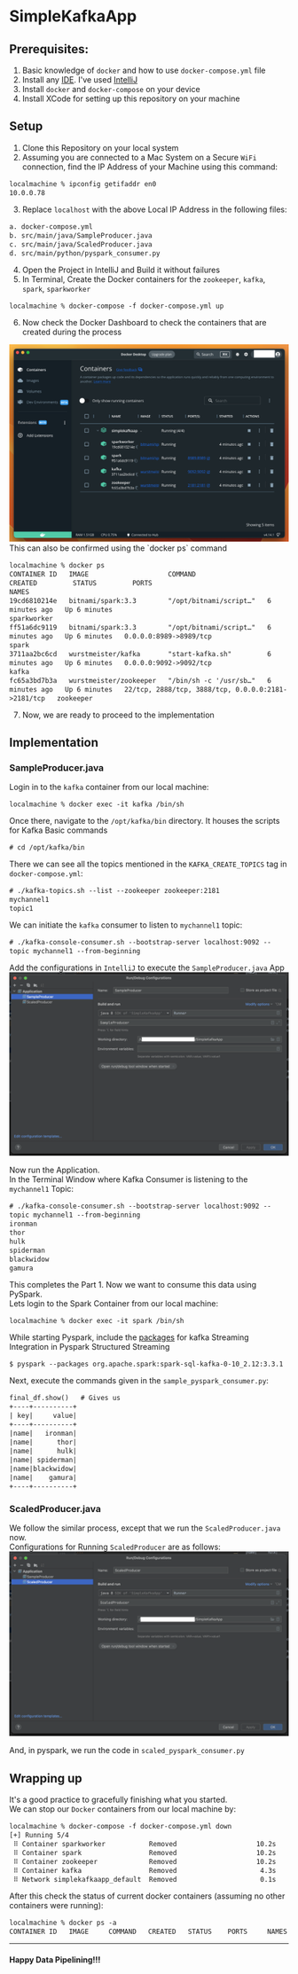# SimpleKafkaApp

## Prerequisites:
1. Basic knowledge of `docker` and how to use `docker-compose.yml` file
2. Install any <a href="https://en.wikipedia.org/wiki/Integrated_development_environment">IDE</a>. 
   I've used <a href="https://www.jetbrains.com/idea/download/#section=mac">IntelliJ</a>
3. Install `docker` and `docker-compose` on your device
4. Install XCode for setting up this repository on your machine 

## Setup
1. Clone this Repository on your local system
2. Assuming you are connected to a Mac System on a Secure `WiFi` connection, 
   find the IP Address of your Machine using this command:
```
localmachine % ipconfig getifaddr en0
10.0.0.78
```
3. Replace `localhost` with the above Local IP Address in the following files:
```
a. docker-compose.yml
b. src/main/java/SampleProducer.java
c. src/main/java/ScaledProducer.java
d. src/main/python/pyspark_consumer.py
```
4. Open the Project in IntelliJ and Build it without failures
5. In Terminal, Create the Docker containers for the `zookeeper`, `kafka`, `spark`, `sparkworker`
```
localmachine % docker-compose -f docker-compose.yml up
```
6. Now check the Docker Dashboard to check the containers that are created during the process
<img src="src/main/resources/docker_dashboard.png" />
This can also be confirmed using the `docker ps` command

```
localmachine % docker ps
CONTAINER ID   IMAGE                    COMMAND                  CREATED         STATUS         PORTS                                                NAMES
19cd6810214e   bitnami/spark:3.3        "/opt/bitnami/script…"   6 minutes ago   Up 6 minutes                                                        sparkworker
ff51a6dc9119   bitnami/spark:3.3        "/opt/bitnami/script…"   6 minutes ago   Up 6 minutes   0.0.0.0:8989->8989/tcp                               spark
3711aa2bc6cd   wurstmeister/kafka       "start-kafka.sh"         6 minutes ago   Up 6 minutes   0.0.0.0:9092->9092/tcp                               kafka
fc65a3bd7b3a   wurstmeister/zookeeper   "/bin/sh -c '/usr/sb…"   6 minutes ago   Up 6 minutes   22/tcp, 2888/tcp, 3888/tcp, 0.0.0.0:2181->2181/tcp   zookeeper
```

7. Now, we are ready to proceed to the implementation

## Implementation
### SampleProducer.java
Login in to the `kafka` container from our local machine:
```
localmachine % docker exec -it kafka /bin/sh
```
Once there, navigate to the `/opt/kafka/bin` directory. It houses the scripts for Kafka Basic commands
```
# cd /opt/kafka/bin
```
There we can see all the topics mentioned in the `KAFKA_CREATE_TOPICS` tag in `docker-compose.yml`:
```
# ./kafka-topics.sh --list --zookeeper zookeeper:2181
mychannel1
topic1
```
We can initiate the `kafka` consumer to listen to `mychannel1` topic:
```
# ./kafka-console-consumer.sh --bootstrap-server localhost:9092 --topic mychannel1 --from-beginning
```
Add the configurations in `IntelliJ` to execute the `SampleProducer.java` App
<img src="src/main/resources/config_for_SampleProducer.png" />

Now run the Application.
<br />
In the Terminal Window where Kafka Consumer is listening to the `mychannel1` Topic:
```
# ./kafka-console-consumer.sh --bootstrap-server localhost:9092 --topic mychannel1 --from-beginning
ironman
thor
hulk
spiderman
blackwidow
gamura
```
This completes the Part 1. Now we want to consume this data using PySpark.
<br />
Lets login to the Spark Container from our local machine:
```
localmachine % docker exec -it spark /bin/sh
```
While starting Pyspark, include the 
<a href="https://spark.apache.org/docs/latest/structured-streaming-kafka-integration.html#deploying">packages</a>
for kafka Streaming Integration in Pyspark Structured Streaming
```
$ pyspark --packages org.apache.spark:spark-sql-kafka-0-10_2.12:3.3.1
```
Next, execute the commands given in the `sample_pyspark_consumer.py`:
```
final_df.show()   # Gives us
+----+----------+                                                               
| key|     value|
+----+----------+
|name|   ironman|
|name|      thor|
|name|      hulk|
|name| spiderman|
|name|blackwidow|
|name|    gamura|
+----+----------+
```
### ScaledProducer.java
We follow the similar process, except that we run the `ScaledProducer.java` now.
<br />
Configurations for Running `ScaledProducer` are as follows:
<img src="src/main/resources/config_for_ScaledProducer.png" />

And, in pyspark, we run the code in `scaled_pyspark_consumer.py`

## Wrapping up
It's a good practice to gracefully finishing what you started.
<br/>
We can stop our `Docker` containers from our local machine by:

```
localmachine % docker-compose -f docker-compose.yml down 
[+] Running 5/4
 ⠿ Container sparkworker           Removed                    10.2s
 ⠿ Container spark                 Removed                    10.2s
 ⠿ Container zookeeper             Removed                    10.2s
 ⠿ Container kafka                 Removed                     4.3s
 ⠿ Network simplekafkaapp_default  Removed                     0.1s
```

After this check the status of current docker containers (assuming no other containers were running):
```
localmachine % docker ps -a
CONTAINER ID   IMAGE     COMMAND   CREATED   STATUS    PORTS     NAMES
```

<hr />

#### Happy Data Pipelining!!!
